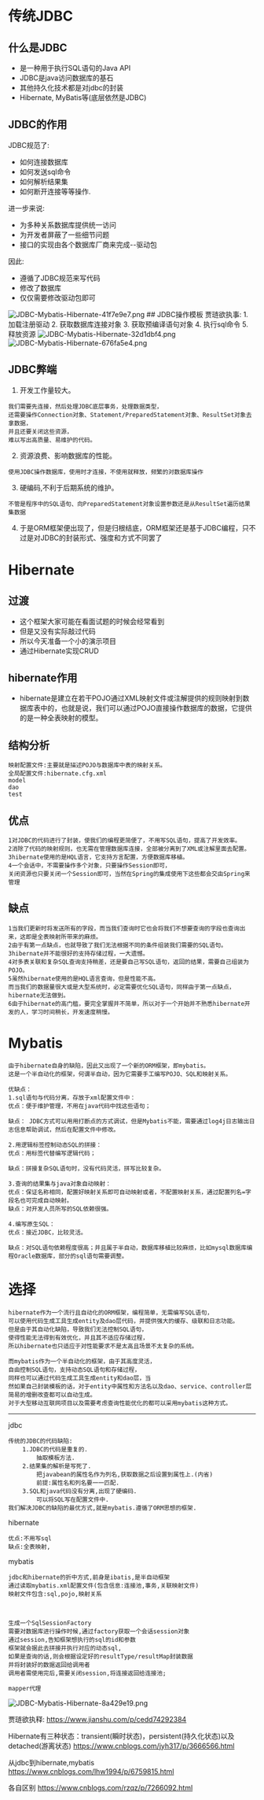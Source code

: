 
# 传统JDBC
## 什么是JDBC
- 是一种用于执行SQL语句的Java API
- JDBC是java访问数据库的基石
- 其他持久化技术都是对jdbc的封装
- Hibernate, MyBatis等(底层依然是JDBC)

## JDBC的作用
JDBC规范了:
- 如何连接数据库
- 如何发送sql命令
- 如何解析结果集
- 如何断开连接等等操作.

进一步来说:
- 为多种关系数据库提供统一访问
- 为开发者屏蔽了一些细节问题
- 接口的实现由各个数据库厂商来完成--驱动包

因此:
- 遵循了JDBC规范来写代码
- 修改了数据库
- 仅仅需要修改驱动包即可

<img alt="JDBC-Mybatis-Hibernate-41f7e9e7.png" src="assets/JDBC-Mybatis-Hibernate-41f7e9e7.png" width="" height="" >
## JDBC操作模板
贾琏欲执事:
1. 加载注册驱动
2. 获取数据库连接对象
3. 获取预编译语句对象
4. 执行sql命令
5. 释放资源

<img alt="JDBC-Mybatis-Hibernate-32d1dbf4.png" src="assets/JDBC-Mybatis-Hibernate-32d1dbf4.png" width="" height="" >

<img alt="JDBC-Mybatis-Hibernate-676fa5e4.png" src="assets/JDBC-Mybatis-Hibernate-676fa5e4.png" width="" height="" >

## JDBC弊端
1. 开发工作量较大。
```
我们需要先连接，然后处理JDBC底层事务，处理数据类型，
还需要操作Connection对象、Statement/PreparedStatement对象、ResultSet对象去拿数据，
并且还要关闭这些资源，
难以写出高质量、易维护的代码。
```
2. 资源浪费、影响数据库的性能。
```
使用JDBC操作数据库，使用时才连接，不使用就释放，频繁的对数据库操作
```
3. 硬编码,不利于后期系统的维护。
```
不管是程序中的SQL语句、向PreparedStatement对象设置参数还是从ResultSet遍历结果集数据
```
4. 于是ORM框架便出现了，但是归根结底，ORM框架还是基于JDBC编程，只不过是对JDBC的封装形式、强度和方式不同罢了

# Hibernate
## 过渡
- 这个框架大家可能在看面试题的时候会经常看到
- 但是又没有实际敲过代码
- 所以今天准备一个小的演示项目
- 通过Hibernate实现CRUD

## hibernate作用
- hibernate是建立在若干POJO通过XML映射文件或注解提供的规则映射到数据库表中的，也就是说，我们可以通过POJO直接操作数据库的数据，它提供的是一种全表映射的模型。

## 结构分析
```
映射配置文件:主要就是描述POJO与数据库中表的映射关系。
全局配置文件:hibernate.cfg.xml
model
dao
test
```

## 优点
```
1对JDBC的代码进行了封装，使我们的编程更简便了，不用写SQL语句，提高了开发效率。
2消除了代码的映射规则，也无需在管理数据库连接，全部被分离到了XML或注解里面去配置。
3hibernate使用的是HQL语言，它支持方言配置，方便数据库移植。
4一个会话中，不需要操作多个对象，只要操作Session即可，
关闭资源也只要关闭一个Session即可，当然在Spring的集成使用下这些都会交由Spring来管理
```

## 缺点
```
1当我们更新时将发送所有的字段，而当我们查询时它也会将我们不想要查询的字段也查询出来，这即是全表映射所带来的麻烦。
2由于有第一点缺点，也就导致了我们无法根据不同的条件组装我们需要的SQL语句。
3hibernate并不能很好的支持存储过程，一大遗憾。
4对多表关联和复杂SQL查询支持稍差，还是要自己写SQL语句，返回的结果，需要自己组装为POJO。
5虽然hibernate使用的是HQL语言查询，但是性能不高。
而当我们的数据量很大或是大型系统时，必定需要优化SQL语句，同样由于第一点缺点，hibernate无法做到。
6由于hibernate的高门槛，要完全掌握并不简单，所以对于一个开始并不熟悉hibernate开发的人，学习时间稍长，开发速度稍慢。
```

# Mybatis
```
由于hibernate自身的缺陷，因此又出现了一个新的ORM框架，即mybatis。
这是一个半自动化的框架，何谓半自动，因为它需要手工编写POJO、SQL和映射关系。
```

```
优缺点：
1.sql语句与代码分离，存放于xml配置文件中：
优点：便于维护管理，不用在java代码中找这些语句；

缺点： JDBC方式可以用用打断点的方式调试，但是Mybatis不能，需要通过log4j日志输出日志信息帮助调试，然后在配置文件中修改。

2.用逻辑标签控制动态SQL的拼接：
优点：用标签代替编写逻辑代码；

缺点：拼接复杂SQL语句时，没有代码灵活，拼写比较复杂。

3.查询的结果集与java对象自动映射：
优点：保证名称相同，配置好映射关系即可自动映射或者，不配置映射关系，通过配置列名=字段名也可完成自动映射。
缺点：对开发人员所写的SQL依赖很强。

4.编写原生SQL：
优点：接近JDBC，比较灵活。

缺点：对SQL语句依赖程度很高；并且属于半自动，数据库移植比较麻烦，比如mysql数据库编程Oracle数据库，部分的sql语句需要调整。

```
# 选择
```
hibernate作为一个流行且自动化的ORM框架，编程简单，无需编写SQL语句，
可以使用代码生成工具生成entity及dao层代码，并提供强大的缓存、级联和日志功能。
但是由于其自动化缺陷，导致我们无法控制SQL语句，
使得性能无法得到有效优化，并且其不适应存储过程，
所以hibernate也只适应于对性能要求不是太高且场景不太复杂的系统。
```

```
而mybatis作为一个半自动化的框架，由于其高度灵活，
自由控制SQL语句，支持动态SQL语句和存储过程，
同样也可以通过代码生成工具生成entity和dao层，当
然如果自己封装模板的话，对于entity中属性和方法名以及dao、service、controller层简易的增删改查都可以自动生成。
对于大型移动互联网项目以及需要考虑查询性能优化的都可以采用mybatis这种方式。
```



----------------------------------------------------------------------------------------------




jdbc
```
传统的JDBC的代码缺陷:
	1.JDBC的代码是重复的.
		抽取模板方法.
	2.结果集的解析是写死了.
		把javabean的属性名作为列名,获取数据之后设置到属性上.(内省)
		前提:属性名和列名要一一匹配.
	3.SQL和java代码没有分离,出现了硬编码.
		可以将SQL写在配置文件中.
我们解决JDBC的缺陷的最优方式,就是mybatis.遵循了ORM思想的框架.

```

hibernate
```
优点:不用写sql
缺点:全表映射,
```
mybatis
```
jdbc和hibernate的折中方式,前身是ibatis,是半自动框架
通过读取mybatis.xml配置文件(包含信息:连接池,事务,关联映射文件)
映射文件包含:sql,pojo,映射关系



生成一个SqlSessionFactory
需要对数据库进行操作时候,通过factory获取一个会话session对象
通过session,告知框架想执行的sql的id和参数
框架就会据此去拼接并执行对应的动态sql,
如果是查询的话,则会根据设定好的resultType/resultMap封装数据
并将封装好的数据返回给调用者
调用者需使用完后,需要关闭session,将连接返回给连接池;

mapper代理
```
<img alt="JDBC-Mybatis-Hibernate-8a429e19.png" src="assets/JDBC-Mybatis-Hibernate-8a429e19.png" width="" height="" >

贾琏欲执释:
https://www.jianshu.com/p/cedd74292384

Hibernate有三种状态：transient(瞬时状态)，persistent(持久化状态)以及detached(游离状态)
https://www.cnblogs.com/jyh317/p/3666566.html

从jdbc到hibernate,mybatis
https://www.cnblogs.com/lhw1994/p/6759815.html

各自区别
https://www.cnblogs.com/rzqz/p/7266092.html
